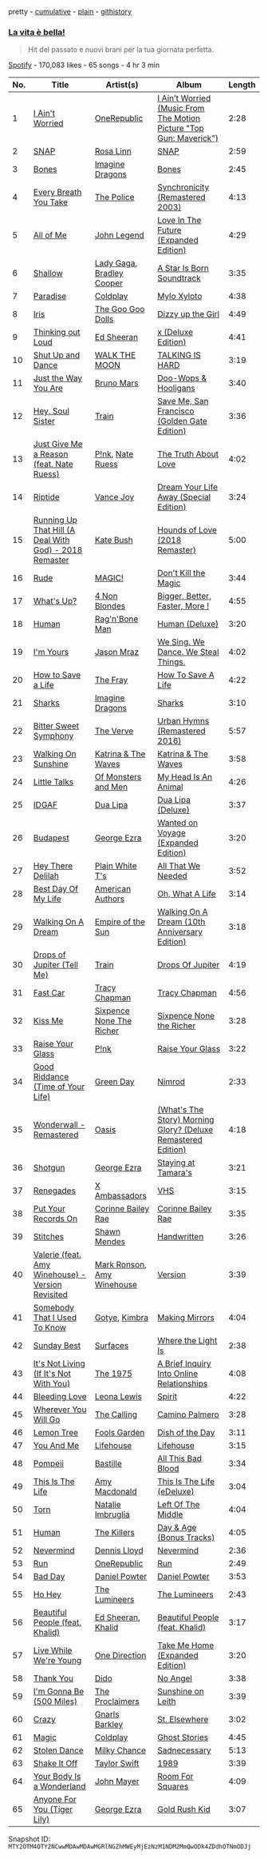 pretty - [cumulative](/playlists/cumulative/37i9dQZF1DX9qUVnHy7VXV.md) - [plain](/playlists/plain/37i9dQZF1DX9qUVnHy7VXV) - [githistory](https://github.githistory.xyz/mackorone/spotify-playlist-archive/blob/main/playlists/plain/37i9dQZF1DX9qUVnHy7VXV)

### [La vita è bella!](https://open.spotify.com/playlist/37i9dQZF1DX9qUVnHy7VXV)

> Hit del passato e nuovi brani per la tua giornata perfetta.

[Spotify](https://open.spotify.com/user/spotify) - 170,083 likes - 65 songs - 4 hr 3 min

| No. | Title | Artist(s) | Album | Length |
|---|---|---|---|---|
| 1 | [I Ain't Worried](https://open.spotify.com/track/4h9wh7iOZ0GGn8QVp4RAOB) | [OneRepublic](https://open.spotify.com/artist/5Pwc4xIPtQLFEnJriah9YJ) | [I Ain’t Worried \(Music From The Motion Picture "Top Gun: Maverick"\)](https://open.spotify.com/album/04PEOM6kIEeq9lRp1asNP2) | 2:28 |
| 2 | [SNAP](https://open.spotify.com/track/76OGwb5RA9h4FxQPT33ekc) | [Rosa Linn](https://open.spotify.com/artist/46xBNx0j6cwY6sD9LgMTm1) | [SNAP](https://open.spotify.com/album/4fb1QzgTJpTk9TBjFzjmlR) | 2:59 |
| 3 | [Bones](https://open.spotify.com/track/0HqZX76SFLDz2aW8aiqi7G) | [Imagine Dragons](https://open.spotify.com/artist/53XhwfbYqKCa1cC15pYq2q) | [Bones](https://open.spotify.com/album/1Q9SnHWPNEjVM0LrBFvJ1q) | 2:45 |
| 4 | [Every Breath You Take](https://open.spotify.com/track/1JSTJqkT5qHq8MDJnJbRE1) | [The Police](https://open.spotify.com/artist/5NGO30tJxFlKixkPSgXcFE) | [Synchronicity \(Remastered 2003\)](https://open.spotify.com/album/5W9OT0a5iZlBr83a9WMKFY) | 4:13 |
| 5 | [All of Me](https://open.spotify.com/track/3U4isOIWM3VvDubwSI3y7a) | [John Legend](https://open.spotify.com/artist/5y2Xq6xcjJb2jVM54GHK3t) | [Love In The Future \(Expanded Edition\)](https://open.spotify.com/album/4OTAx9un4e6NfoHuVRiOrC) | 4:29 |
| 6 | [Shallow](https://open.spotify.com/track/2VxeLyX666F8uXCJ0dZF8B) | [Lady Gaga](https://open.spotify.com/artist/1HY2Jd0NmPuamShAr6KMms), [Bradley Cooper](https://open.spotify.com/artist/4VIvfOurcf0vuLRxLkGnIG) | [A Star Is Born Soundtrack](https://open.spotify.com/album/4sLtOBOzn4s3GDUv3c5oJD) | 3:35 |
| 7 | [Paradise](https://open.spotify.com/track/6nek1Nin9q48AVZcWs9e9D) | [Coldplay](https://open.spotify.com/artist/4gzpq5DPGxSnKTe4SA8HAU) | [Mylo Xyloto](https://open.spotify.com/album/2R7iJz5uaHjLEVnMkloO18) | 4:38 |
| 8 | [Iris](https://open.spotify.com/track/6Qyc6fS4DsZjB2mRW9DsQs) | [The Goo Goo Dolls](https://open.spotify.com/artist/2sil8z5kiy4r76CRTXxBCA) | [Dizzy up the Girl](https://open.spotify.com/album/4UMjBXcRqIgMZ1XumU2x5T) | 4:49 |
| 9 | [Thinking out Loud](https://open.spotify.com/track/34gCuhDGsG4bRPIf9bb02f) | [Ed Sheeran](https://open.spotify.com/artist/6eUKZXaKkcviH0Ku9w2n3V) | [x \(Deluxe Edition\)](https://open.spotify.com/album/1xn54DMo2qIqBuMqHtUsFd) | 4:41 |
| 10 | [Shut Up and Dance](https://open.spotify.com/track/4kbj5MwxO1bq9wjT5g9HaA) | [WALK THE MOON](https://open.spotify.com/artist/6DIS6PRrLS3wbnZsf7vYic) | [TALKING IS HARD](https://open.spotify.com/album/3mNoFlD1wsoXfkljfFzExT) | 3:19 |
| 11 | [Just the Way You Are](https://open.spotify.com/track/7BqBn9nzAq8spo5e7cZ0dJ) | [Bruno Mars](https://open.spotify.com/artist/0du5cEVh5yTK9QJze8zA0C) | [Doo\-Wops & Hooligans](https://open.spotify.com/album/1uyf3l2d4XYwiEqAb7t7fX) | 3:40 |
| 12 | [Hey, Soul Sister](https://open.spotify.com/track/4HlFJV71xXKIGcU3kRyttv) | [Train](https://open.spotify.com/artist/3FUY2gzHeIiaesXtOAdB7A) | [Save Me, San Francisco \(Golden Gate Edition\)](https://open.spotify.com/album/1CwXS6MAz8Wo7K4TzW9iuR) | 3:36 |
| 13 | [Just Give Me a Reason \(feat\. Nate Ruess\)](https://open.spotify.com/track/1mKXFLRA179hdOWQBwUk9e) | [P!nk](https://open.spotify.com/artist/1KCSPY1glIKqW2TotWuXOR), [Nate Ruess](https://open.spotify.com/artist/1qUjOF5fzrpoNycD36b2jZ) | [The Truth About Love](https://open.spotify.com/album/2Q9oTK48eb85waX1fFJsvj) | 4:02 |
| 14 | [Riptide](https://open.spotify.com/track/3JvrhDOgAt6p7K8mDyZwRd) | [Vance Joy](https://open.spotify.com/artist/10exVja0key0uqUkk6LJRT) | [Dream Your Life Away \(Special Edition\)](https://open.spotify.com/album/5S9b8euumqMhQbMk0zzQdH) | 3:24 |
| 15 | [Running Up That Hill \(A Deal With God\) \- 2018 Remaster](https://open.spotify.com/track/29d0nY7TzCoi22XBqDQkiP) | [Kate Bush](https://open.spotify.com/artist/1aSxMhuvixZ8h9dK9jIDwL) | [Hounds of Love \(2018 Remaster\)](https://open.spotify.com/album/3OYnManu1Nlxnw9OMng7BH) | 5:00 |
| 16 | [Rude](https://open.spotify.com/track/6RtPijgfPKROxEzTHNRiDp) | [MAGIC!](https://open.spotify.com/artist/0DxeaLnv6SyYk2DOqkLO8c) | [Don't Kill the Magic](https://open.spotify.com/album/0RZ4Ct4vegYBmL9g88TBNi) | 3:44 |
| 17 | [What's Up?](https://open.spotify.com/track/0jWgAnTrNZmOGmqgvHhZEm) | [4 Non Blondes](https://open.spotify.com/artist/0Je74SitssvJg1w4Ra2EK7) | [Bigger, Better, Faster, More !](https://open.spotify.com/album/2P8M5eo4zWFD0JJtH4D0iA) | 4:55 |
| 18 | [Human](https://open.spotify.com/track/58zsLZPvfflaiIbNWoA22O) | [Rag'n'Bone Man](https://open.spotify.com/artist/4f9iBmdUOhQWeP7dcAn1pf) | [Human \(Deluxe\)](https://open.spotify.com/album/1rMmiDKa8V5H9yYTPAbLng) | 3:20 |
| 19 | [I'm Yours](https://open.spotify.com/track/1EzrEOXmMH3G43AXT1y7pA) | [Jason Mraz](https://open.spotify.com/artist/4phGZZrJZRo4ElhRtViYdl) | [We Sing\. We Dance\. We Steal Things.](https://open.spotify.com/album/04G0YylSjvDQZrjOfE5jA5) | 4:02 |
| 20 | [How to Save a Life](https://open.spotify.com/track/5fVZC9GiM4e8vu99W0Xf6J) | [The Fray](https://open.spotify.com/artist/0zOcE3mg9nS6l3yxt1Y0bK) | [How To Save A Life](https://open.spotify.com/album/1IM3GwptCGYjRkzCBolyFK) | 4:22 |
| 21 | [Sharks](https://open.spotify.com/track/0TyUOnU4H4GLqOcrH0auc8) | [Imagine Dragons](https://open.spotify.com/artist/53XhwfbYqKCa1cC15pYq2q) | [Sharks](https://open.spotify.com/album/587Ykd8NOCdzRmaW4nlT4e) | 3:10 |
| 22 | [Bitter Sweet Symphony](https://open.spotify.com/track/57iDDD9N9tTWe75x6qhStw) | [The Verve](https://open.spotify.com/artist/2cGwlqi3k18jFpUyTrsR84) | [Urban Hymns \(Remastered 2016\)](https://open.spotify.com/album/52AeC4gwbxDfFlLHgK1ByD) | 5:57 |
| 23 | [Walking On Sunshine](https://open.spotify.com/track/05wIrZSwuaVWhcv5FfqeH0) | [Katrina & The Waves](https://open.spotify.com/artist/2TzHIUhVpeeDxyJPpQfnV3) | [Katrina & The Waves](https://open.spotify.com/album/1UQG78YJjaBySRMh0A8Uw7) | 3:58 |
| 24 | [Little Talks](https://open.spotify.com/track/2ihCaVdNZmnHZWt0fvAM7B) | [Of Monsters and Men](https://open.spotify.com/artist/4dwdTW1Lfiq0cM8nBAqIIz) | [My Head Is An Animal](https://open.spotify.com/album/4p9dVvZDaZliSjTCbFRhJy) | 4:26 |
| 25 | [IDGAF](https://open.spotify.com/track/76cy1WJvNGJTj78UqeA5zr) | [Dua Lipa](https://open.spotify.com/artist/6M2wZ9GZgrQXHCFfjv46we) | [Dua Lipa \(Deluxe\)](https://open.spotify.com/album/01sfgrNbnnPUEyz6GZYlt9) | 3:37 |
| 26 | [Budapest](https://open.spotify.com/track/2ixsaeFioXJmMgkkbd4uj1) | [George Ezra](https://open.spotify.com/artist/2ysnwxxNtSgbb9t1m2Ur4j) | [Wanted on Voyage \(Expanded Edition\)](https://open.spotify.com/album/6mcMKGEgukjyiR5IKElQ2E) | 3:20 |
| 27 | [Hey There Delilah](https://open.spotify.com/track/4RCWB3V8V0dignt99LZ8vH) | [Plain White T's](https://open.spotify.com/artist/1g1yxsNVPhMUl9GrMjEb2o) | [All That We Needed](https://open.spotify.com/album/4vUClKTFaDWnsHE8rK52GY) | 3:52 |
| 28 | [Best Day Of My Life](https://open.spotify.com/track/5Hroj5K7vLpIG4FNCRIjbP) | [American Authors](https://open.spotify.com/artist/0MlOPi3zIDMVrfA9R04Fe3) | [Oh, What A Life](https://open.spotify.com/album/0V4laGZGshNCpurfIdUhHv) | 3:14 |
| 29 | [Walking On A Dream](https://open.spotify.com/track/5r5cp9IpziiIsR6b93vcnQ) | [Empire of the Sun](https://open.spotify.com/artist/67hb7towEyKvt5Z8Bx306c) | [Walking On A Dream \(10th Anniversary Edition\)](https://open.spotify.com/album/5B6XfyHHYawyLkEvNvhSPh) | 3:18 |
| 30 | [Drops of Jupiter \(Tell Me\)](https://open.spotify.com/track/2hKdd3qO7cWr2Jo0Bcs0MA) | [Train](https://open.spotify.com/artist/3FUY2gzHeIiaesXtOAdB7A) | [Drops Of Jupiter](https://open.spotify.com/album/6j6Zgm7vzAZegr48UppFVT) | 4:19 |
| 31 | [Fast Car](https://open.spotify.com/track/2M9ro2krNb7nr7HSprkEgo) | [Tracy Chapman](https://open.spotify.com/artist/7oPgCQqMMXEXrNau5vxYZP) | [Tracy Chapman](https://open.spotify.com/album/6hmmX5UP4rIvOpGSaPerV8) | 4:56 |
| 32 | [Kiss Me](https://open.spotify.com/track/754kgU5rWscRTfvlsuEwFp) | [Sixpence None The Richer](https://open.spotify.com/artist/0lJlKQvuM2Sd9DPPyUXcHg) | [Sixpence None the Richer](https://open.spotify.com/album/0PrcwzkQVEy4y6JPvT5bix) | 3:28 |
| 33 | [Raise Your Glass](https://open.spotify.com/track/1gv4xPanImH17bKZ9rOveR) | [P!nk](https://open.spotify.com/artist/1KCSPY1glIKqW2TotWuXOR) | [Raise Your Glass](https://open.spotify.com/album/3uQMzfrf4kUNGsCtmTtjPh) | 3:22 |
| 34 | [Good Riddance \(Time of Your Life\)](https://open.spotify.com/track/6ORqU0bHbVCRjXm9AjyHyZ) | [Green Day](https://open.spotify.com/artist/7oPftvlwr6VrsViSDV7fJY) | [Nimrod](https://open.spotify.com/album/3x2uer6Xh0d5rF8toWpRDA) | 2:33 |
| 35 | [Wonderwall \- Remastered](https://open.spotify.com/track/7ygpwy2qP3NbrxVkHvUhXY) | [Oasis](https://open.spotify.com/artist/2DaxqgrOhkeH0fpeiQq2f4) | [\(What's The Story\) Morning Glory? \(Deluxe Remastered Edition\)](https://open.spotify.com/album/6tOe4eAF8xNhEkl9WyvsE4) | 4:18 |
| 36 | [Shotgun](https://open.spotify.com/track/4ofwffwvvnbSkrMSCKQDaC) | [George Ezra](https://open.spotify.com/artist/2ysnwxxNtSgbb9t1m2Ur4j) | [Staying at Tamara's](https://open.spotify.com/album/2NaulYO6lGXTyIzWTJvRJj) | 3:21 |
| 37 | [Renegades](https://open.spotify.com/track/0fYVliAYKHuPmECRs1pbRf) | [X Ambassadors](https://open.spotify.com/artist/3NPpFNZtSTHheNBaWC82rB) | [VHS](https://open.spotify.com/album/7A8fZ2jjiu5heq7wNCutKN) | 3:15 |
| 38 | [Put Your Records On](https://open.spotify.com/track/2nGFzvICaeEWjIrBrL2RAx) | [Corinne Bailey Rae](https://open.spotify.com/artist/29WzbAQtDnBJF09es0uddn) | [Corinne Bailey Rae](https://open.spotify.com/album/141Mp3P2VKHQMhtkW1DyQg) | 3:35 |
| 39 | [Stitches](https://open.spotify.com/track/5jsw9uXEGuKyJzs0boZ1bT) | [Shawn Mendes](https://open.spotify.com/artist/7n2wHs1TKAczGzO7Dd2rGr) | [Handwritten](https://open.spotify.com/album/6sUOosXuYt0oUeczJRbedZ) | 3:26 |
| 40 | [Valerie \(feat\. Amy Winehouse\) \- Version Revisited](https://open.spotify.com/track/6kopmMZiyLmw7h66uXcXR7) | [Mark Ronson](https://open.spotify.com/artist/3hv9jJF3adDNsBSIQDqcjp), [Amy Winehouse](https://open.spotify.com/artist/6Q192DXotxtaysaqNPy5yR) | [Version](https://open.spotify.com/album/15uqXXD0sAdZuxNxTxktlR) | 3:39 |
| 41 | [Somebody That I Used To Know](https://open.spotify.com/track/4wCmqSrbyCgxEXROQE6vtV) | [Gotye](https://open.spotify.com/artist/2AsusXITU8P25dlRNhcAbG), [Kimbra](https://open.spotify.com/artist/6hk7Yq1DU9QcCCrz9uc0Ti) | [Making Mirrors](https://open.spotify.com/album/1HjSyGjmLNjRAKgT9t1cna) | 4:04 |
| 42 | [Sunday Best](https://open.spotify.com/track/1Cv1YLb4q0RzL6pybtaMLo) | [Surfaces](https://open.spotify.com/artist/4ETSs924pXMzjIeD6E9b4u) | [Where the Light Is](https://open.spotify.com/album/3mMWlBGocBwsS1Q0o9wvlc) | 2:38 |
| 43 | [It's Not Living \(If It's Not With You\)](https://open.spotify.com/track/3TgMcrV32NUKjEG2ujn9eh) | [The 1975](https://open.spotify.com/artist/3mIj9lX2MWuHmhNCA7LSCW) | [A Brief Inquiry Into Online Relationships](https://open.spotify.com/album/6PWXKiakqhI17mTYM4y6oY) | 4:08 |
| 44 | [Bleeding Love](https://open.spotify.com/track/7wZUrN8oemZfsEd1CGkbXE) | [Leona Lewis](https://open.spotify.com/artist/5lKZWd6HiSCLfnDGrq9RAm) | [Spirit](https://open.spotify.com/album/0VaAFegRAAn4OCg7p4QjN5) | 4:22 |
| 45 | [Wherever You Will Go](https://open.spotify.com/track/5QpaGzWp0hwB5faV8dkbAz) | [The Calling](https://open.spotify.com/artist/5aMmmNxw4vgpc5XC6hK0zp) | [Camino Palmero](https://open.spotify.com/album/2Ir1mtE8K61cCNY5WQyKGV) | 3:28 |
| 46 | [Lemon Tree](https://open.spotify.com/track/1yr9HpAu3prvxmq783ZELn) | [Fools Garden](https://open.spotify.com/artist/0jRqFvRKCDryHOgrgFqsKG) | [Dish of the Day](https://open.spotify.com/album/1VQkUcV1j0hbsZAFghmeXh) | 3:11 |
| 47 | [You And Me](https://open.spotify.com/track/0815caqt2Lytro5EIzMufT) | [Lifehouse](https://open.spotify.com/artist/5PokPZn11xzZXyXSfnvIM3) | [Lifehouse](https://open.spotify.com/album/2hOY4rDu51XSBvtwfWgSmz) | 3:15 |
| 48 | [Pompeii](https://open.spotify.com/track/4Ub8UsjWuewQrPhuepfVpd) | [Bastille](https://open.spotify.com/artist/7EQ0qTo7fWT7DPxmxtSYEc) | [All This Bad Blood](https://open.spotify.com/album/5G6oMu9zNW2acdV0lqzI3L) | 3:34 |
| 49 | [This Is The Life](https://open.spotify.com/track/2T3jgoAMbBXiMMD8pSc6QL) | [Amy Macdonald](https://open.spotify.com/artist/1hJuGCUpefX24GFmss9bjH) | [This Is The Life \(eDeluxe\)](https://open.spotify.com/album/5DaToG3KvHnUgTPqY4cEbq) | 3:04 |
| 50 | [Torn](https://open.spotify.com/track/1Jaah2tmN9Hv81A87KZ1MU) | [Natalie Imbruglia](https://open.spotify.com/artist/0dlOr0VIysztGWvU1dpjmP) | [Left Of The Middle](https://open.spotify.com/album/38alWeQVP9UUAGJvLptys9) | 4:04 |
| 51 | [Human](https://open.spotify.com/track/1sTsuZTdANkiFd7T34H3nb) | [The Killers](https://open.spotify.com/artist/0C0XlULifJtAgn6ZNCW2eu) | [Day & Age \(Bonus Tracks\)](https://open.spotify.com/album/0Ug5scDXUIgGN8yanDBLQw) | 4:05 |
| 52 | [Nevermind](https://open.spotify.com/track/63SevszngYpZOwf63o61K4) | [Dennis Lloyd](https://open.spotify.com/artist/3EOEK57CV77D4ovYVcmiyt) | [Nevermind](https://open.spotify.com/album/6c5gDwB7Xo58thk2vap4Ch) | 2:36 |
| 53 | [Run](https://open.spotify.com/track/2UbVnbE5FH6008mAm6Mmgw) | [OneRepublic](https://open.spotify.com/artist/5Pwc4xIPtQLFEnJriah9YJ) | [Run](https://open.spotify.com/album/4d0a5uamW9NWRc1KXFeErI) | 2:49 |
| 54 | [Bad Day](https://open.spotify.com/track/0mUyMawtxj1CJ76kn9gIZK) | [Daniel Powter](https://open.spotify.com/artist/7xTcuBOIAAIGDOSvwYFPzk) | [Daniel Powter](https://open.spotify.com/album/4zhigAhPwqp43XVHBiVeQI) | 3:53 |
| 55 | [Ho Hey](https://open.spotify.com/track/0W4Kpfp1w2xkY3PrV714B7) | [The Lumineers](https://open.spotify.com/artist/16oZKvXb6WkQlVAjwo2Wbg) | [The Lumineers](https://open.spotify.com/album/6NWYmlHxAME5KXtxrTlUxW) | 2:43 |
| 56 | [Beautiful People \(feat\. Khalid\)](https://open.spotify.com/track/4evmHXcjt3bTUHD1cvny97) | [Ed Sheeran](https://open.spotify.com/artist/6eUKZXaKkcviH0Ku9w2n3V), [Khalid](https://open.spotify.com/artist/6LuN9FCkKOj5PcnpouEgny) | [Beautiful People \(feat\. Khalid\)](https://open.spotify.com/album/3E12WU80fDMyu7GyIAx7wJ) | 3:17 |
| 57 | [Live While We're Young](https://open.spotify.com/track/6Vh03bkEfXqekWp7Y1UBRb) | [One Direction](https://open.spotify.com/artist/4AK6F7OLvEQ5QYCBNiQWHq) | [Take Me Home \(Expanded Edition\)](https://open.spotify.com/album/2sWX3HYnZjPZ9MrH6MFsBt) | 3:20 |
| 58 | [Thank You](https://open.spotify.com/track/3yUcJwYu7fXAfqMj9krY6l) | [Dido](https://open.spotify.com/artist/2mpeljBig2IXLXRAFO9AAs) | [No Angel](https://open.spotify.com/album/7ydMeYrv8bFFRkkHepoJM4) | 3:38 |
| 59 | [I'm Gonna Be \(500 Miles\)](https://open.spotify.com/track/67iAlVNDDdddxqSD2EZhFs) | [The Proclaimers](https://open.spotify.com/artist/1A92IAcd7A6npCA33oGM5i) | [Sunshine on Leith](https://open.spotify.com/album/5sK78apv4yOoXjxRL4kOdJ) | 3:39 |
| 60 | [Crazy](https://open.spotify.com/track/2N5zMZX7YeL1tico8oQxa9) | [Gnarls Barkley](https://open.spotify.com/artist/5SbkVQYYzlw1kte75QIabH) | [St\. Elsewhere](https://open.spotify.com/album/7p2aWivr9OLXocSTTKtG9B) | 3:02 |
| 61 | [Magic](https://open.spotify.com/track/23khhseCLQqVMCIT1WMAns) | [Coldplay](https://open.spotify.com/artist/4gzpq5DPGxSnKTe4SA8HAU) | [Ghost Stories](https://open.spotify.com/album/2G4AUqfwxcV1UdQjm2ouYr) | 4:45 |
| 62 | [Stolen Dance](https://open.spotify.com/track/6vECYJHxYmm3Ydt3fF01pE) | [Milky Chance](https://open.spotify.com/artist/1hzfo8twXdOegF3xireCYs) | [Sadnecessary](https://open.spotify.com/album/5D20ZzsNB377xbshIFP9Nb) | 5:13 |
| 63 | [Shake It Off](https://open.spotify.com/track/5xTtaWoae3wi06K5WfVUUH) | [Taylor Swift](https://open.spotify.com/artist/06HL4z0CvFAxyc27GXpf02) | [1989](https://open.spotify.com/album/2QJmrSgbdM35R67eoGQo4j) | 3:39 |
| 64 | [Your Body Is a Wonderland](https://open.spotify.com/track/7vFv0yFGMJW3qVXbAd9BK9) | [John Mayer](https://open.spotify.com/artist/0hEurMDQu99nJRq8pTxO14) | [Room For Squares](https://open.spotify.com/album/3yHOaiXecTJVUdn7mApZ48) | 4:09 |
| 65 | [Anyone For You \(Tiger Lily\)](https://open.spotify.com/track/44JSreJxvgl3CxLo5MoQL0) | [George Ezra](https://open.spotify.com/artist/2ysnwxxNtSgbb9t1m2Ur4j) | [Gold Rush Kid](https://open.spotify.com/album/5RaDlk1pjOFSfcGDurH62z) | 3:07 |

Snapshot ID: `MTY2OTM4OTY2NCwwMDAwMDAwMGRlNGZhMWEyMjEzNzM1NDM2MmQwODk4ZDdhOTNmODJj`
